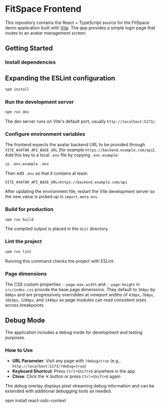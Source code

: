 # FitSpace Frontend

This repository contains the React + TypeScript source for the FitSpace demo application built with [Vite](https://vitejs.dev/). The app provides a simple login page that routes to an avatar management screen.

## Getting Started

### Install dependencies

## Expanding the ESLint configuration
```bash
npm install
```

### Run the development server
```bash
npm run dev
```
The dev server runs on Vite's default port, usually `http://localhost:5173/`.

### Configure environment variables

The frontend expects the avatar backend URL to be provided through
`VITE_AVATAR_API_BASE_URL` (for example `https://backend.example.com/api`). Add
this key to a local `.env` file by copying `.env.example`:

```bash
cp .env.example .env
```

Then edit `.env` so that it contains at least:

```dotenv
VITE_AVATAR_API_BASE_URL=https://backend.example.com/api
```

After updating the environment file, restart the Vite development server so the
new value is picked up in `import.meta.env`.


### Build for production
```bash
npm run build
```

The compiled output is placed in the `dist` directory.

### Lint the project
```bash
npm run lint
```

Running this command checks the project with ESLint.

### Page dimensions

The CSS custom properties `--page-max-width` and `--page-height` in
`src/index.css` provide the base page dimensions. They default to `360px`
by `800px` and are progressively overridden at viewport widths of `430px`,
`768px`, `1024px`, `1280px`, and `1440px` so page modules can read consistent
sizes across breakpoints.

## Debug Mode

The application includes a debug mode for development and testing purposes.

### How to Use
- **URL Parameter**: Visit any page with `?debug=true` (e.g., `http://localhost:5173/?debug=true`)
- **Keyboard Shortcut**: Press `Ctrl+Shift+D` anywhere in the app
- **Close**: Click the ✕ button or press `Ctrl+Shift+D` again

The debug overlay displays pixel streaming debug information and can be extended with additional debugging tools as needed.

npm install react-oidc-context  